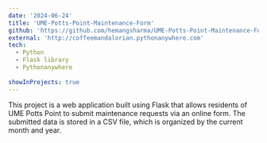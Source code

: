 ```yaml
---
date: '2024-06-24'
title: 'UME-Potts-Point-Maintenance-Form'
github: 'https://github.com/hemangsharma/UME-Potts-Point-Maintenance-Form'
external: 'http://coffeemandalorian.pythonanywhere.com'
tech:
  - Python
  - Flask library
  - Pythonanywhere
  
showInProjects: true
---
```


This project is a web application built using Flask that allows residents of UME Potts Point to submit maintenance requests via an online form. The submitted data is stored in a CSV file, which is organized by the current month and year.

